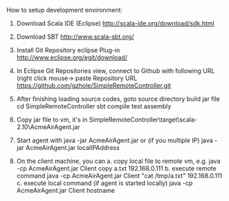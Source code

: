 How to setup development environment:

1. Download Scala IDE (Eclipse)
http://scala-ide.org/download/sdk.html

2. Download SBT
http://www.scala-sbt.org/

3. Install Git Repository eclipse Plug-in
http://www.eclipse.org/egit/download/

4. In Eclipse Git Repositories view, connect to Github with following URL (right click mouse-> paste Repository URL 
https://github.com/gzhole/SimpleRemoteController.git

5. After finishing loading source codes, goto source directory build jar file
cd SimpleRemoteController
sbt
compile
test
assembly

6. Copy jar file to vm, it's in 
SimpleRemoteController\target\scala-2.10\AcmeAirAgent.jar

7. Start agent with 
java -jar AcmeAirAgent.jar
or (if you multiple IP) 
java -jar AcmeAirAgent.jar localIPAddress

8. On the client machine, you can
a. copy local file to remote vm, e.g. 
java -cp AcmeAirAgent.jar Client copy a.txt  192.168.0.111
b. execute remote command
java -cp AcmeAirAgent.jar Client "cat /tmp/a.txt"  192.168.0.111
c. execute local command (if agent is started locally)
java -cp AcmeAirAgent.jar Client hostname
